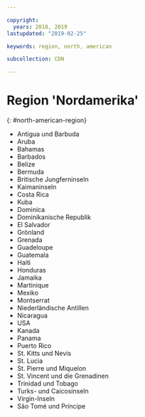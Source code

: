 ```yaml
---

copyright:
  years: 2018, 2019
lastupdated: "2019-02-25"

keywords: region, north, american

subcollection: CDN

---
```


# Region 'Nordamerika'
{: #north-american-region}

* Antigua und Barbuda
* Aruba
* Bahamas
* Barbados
* Belize
* Bermuda
* Britische Jungferninseln
* Kaimaninseln
* Costa Rica
* Kuba
* Dominica
* Dominikanische Republik
* El Salvador
* Grönland
* Grenada
* Guadeloupe
* Guatemala
* Haiti
* Honduras
* Jamaika
* Martinique
* Mexiko
* Montserrat
* Niederländische Antillen
* Nicaragua
* USA
* Kanada
* Panama
* Puerto Rico
* St. Kitts und Nevis
* St. Lucia
* St. Pierre und Miquelon
* St. Vincent und die Grenadinen
* Trinidad und Tobago
* Turks- und Caicosinseln
* Virgin-Inseln
* São Tomé und Príncipe
